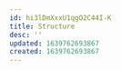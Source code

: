 ```yaml
---
id: hi3lDmXxxU1qgO2C44I-K
title: Structure
desc: ''
updated: 1639762693867
created: 1639762693867
---
```


